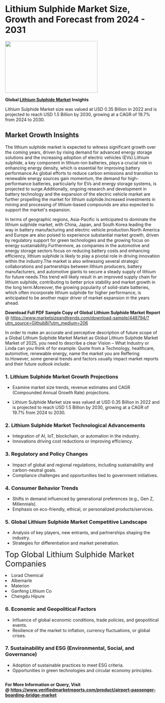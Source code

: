 <H1>Lithium Sulphide Market Size, Growth and Forecast from 2024 - 2031</H1><img class="aligncenter size-medium wp-image-584254" src="https://thirdeyenews.in/wp-content/uploads/2024/09/Global-Market-Research-300x168.jpeg" alt="" width="300" height="168" /><p><strong>Global&nbsp;<a href="https://www.marketsizeandtrends.com/download-sample/448794/?utm_source=Github8j?utm_medium=206">Lithium Sulphide Market</a> Insights</strong></p><p>Lithium Sulphide Market size was valued at USD 0.35 Billion in 2022 and is projected to reach USD 1.5 Billion by 2030, growing at a CAGR of 19.7% from 2024 to 2030.</p><p><h2>Market Growth Insights</h2> <p>The lithium sulphide market is expected to witness significant growth over the coming years, driven by rising demand for advanced energy storage solutions and the increasing adoption of electric vehicles (EVs).Lithium sulphide, a key component in lithium-ion batteries, plays a crucial role in enhancing energy density, which is essential for improving battery performance.As global efforts to reduce carbon emissions and transition to renewable energy sources gain momentum, the demand for high-performance batteries, particularly for EVs and energy storage systems, is projected to surge.Additionally, ongoing research and development in battery technology and the expansion of the electric vehicle market are further propelling the market for lithium sulphide.Increased investments in mining and processing of lithium-based compounds are also expected to support the market's expansion. </p> <p>In terms of geographic regions, Asia-Pacific is anticipated to dominate the lithium sulphide market, with China, Japan, and South Korea leading the way in battery manufacturing and electric vehicle production.North America and Europe are also poised to experience substantial market growth, driven by regulatory support for green technologies and the growing focus on energy sustainability.Furthermore, as companies in the automotive and energy storage sectors focus on reducing battery costs and enhancing efficiency, lithium sulphide is likely to play a pivotal role in driving innovation within the industry.The market is also witnessing several strategic collaborations and partnerships between lithium producers, battery manufacturers, and automotive giants to secure a steady supply of lithium for future needs.This trend will likely result in an improved supply chain for lithium sulphide, contributing to better price stability and market growth in the long term.Moreover, the growing popularity of solid-state batteries, which often incorporate lithium sulphide for higher performance, is anticipated to be another major driver of market expansion in the years ahead.</p><p><span class=""><strong>Download Full PDF Sample Copy of Global Lithium Sulphide Market Report</strong> @ <a href="https://www.marketsizeandtrends.com/download-sample/448794/?utm_source=Github8j?utm_medium=206" target="_blank">https://www.marketsizeandtrends.com/download-sample/448794/?utm_source=Github8j?utm_medium=206</a></span></p><p>In order to make an accurate and perceptive description of future scope of a Global&nbsp;Lithium Sulphide Market Market as Global&nbsp;Lithium Sulphide Market Market of 2025, you need to describe a clear Vision &ndash; What Industry or Linda can you think of for example: Quote from a Technology, healthcare, automotive, renewable energy, name the market you are Reffering to.However, some general trends and factors usually impact market reports and their future outlook include:</p><h3>1.&nbsp;<strong>Lithium Sulphide Market Growth Projections</strong></h3><ul><li>Examine market size trends, revenue estimates and CAGR (Compounded Annual Growth Rate) projections.</li><li><p>Lithium Sulphide Market size was valued at USD 0.35 Billion in 2022 and is projected to reach USD 1.5 Billion by 2030, growing at a CAGR of 19.7% from 2024 to 2030.</p></li></ul><h3>2.&nbsp;<strong>Lithium Sulphide Market Technological Advancements</strong></h3><ul><li>Integration of AI, IoT, blockchain, or automation in the industry.</li><li>Innovations driving cost reductions or improving efficiency.</li></ul><h3>3.&nbsp;<strong>Regulatory and Policy Changes</strong></h3><ul><li>Impact of global and regional regulations, including sustainability and carbon-neutral goals.</li><li>Compliance challenges and opportunities tied to government initiatives.</li></ul><h3>4.&nbsp;<strong>Consumer Behavior Trends</strong></h3><ul><li>Shifts in demand influenced by generational preferences (e.g., Gen Z, Millennials).</li><li>Emphasis on eco-friendly, ethical, or personalized products/services.</li></ul><h3>5.&nbsp;<strong>Global Lithium Sulphide Market Competitive Landscape</strong></h3><ul><li>Analysis of key players, new entrants, and partnerships shaping the industry.</li><li>Strategies for differentiation and market penetration.</li></ul><p data-pm-slice="1 1 []"><span style="color: inherit; font-family: inherit; font-size: 25px;">Top Global Lithium Sulphide Market Companies</span></p><div class="" data-test-id=""><p><li>Lorad Chemical</li><li> Albemarle</li><li> Materion</li><li> Ganfeng Lithium Co</li><li> Chengdu Hipure</li></p></div><h3>6.&nbsp;<strong>Economic and Geopolitical Factors</strong></h3><ul><li>Influence of global economic conditions, trade policies, and geopolitical events.</li><li>Resilience of the market to inflation, currency fluctuations, or global crises.</li></ul><h3>7.&nbsp;<strong>Sustainability and ESG (Environmental, Social, and Governance)</strong></h3><ul><li>Adoption of sustainable practices to meet ESG criteria.</li><li>Opportunities in green technologies and circular economy principles.</li></ul><h2><strong style="font-size: 14px;">For More Information or Query, Visit @&nbsp;</strong><a style="background-color: #ffffff; font-size: 14px;" href="https://www.marketsizeandtrends.com/report/lithium-sulphide-market/" target="_blank">https://www.verifiedmarketreports.com/product/airport-passenger-boarding-bridge-market</a></h2>